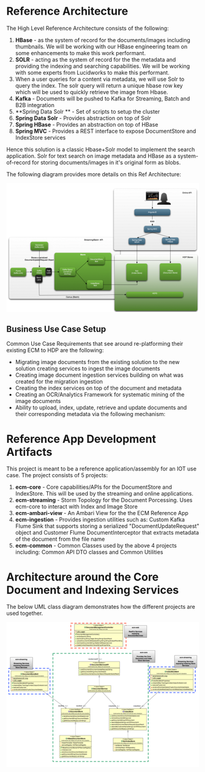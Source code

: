 # Reference Architecture
The High Level Reference Architecture consists of the following: 

1. **HBase** - as the system of record for the documents/images including thumbnails.  We will be working with our HBase engineering team on some enhancements to make this work performant. 
2. **SOLR** - acting as the system of record for the the metadata and providing the indexing and searching capabilities. We will be working with some experts from Lucidworks to make this performant. 
3. When a user queries  for a content via metadata, we will use Solr to query the index. The  solr query will return a unique hbase row key which will be used to quickly retrieve the image from Hbase. 
3. **Kafka** - Documents will be pushed to Kafka for Streaming, Batch and B2B integration
4. **Spring Data Solr ** - Set of scripts to setup the cluster
5. **Spring Data Solr** - Provides abstraction on top of Solr 
6. **Spring HBase** - Provides an abstraction on top of HBase
7. **Spring MVC** - Provides a REST interface to expose DocumentStore and IndexStore services

Hence this solution is a classic Hbase+Solr model to implement the search application.  Solr for text search on image metadata and HBase as a system-of-record for storing documents/images in it's original form as blobs.

The following diagram provides more details on this Ref Architecture:

![Architecture Diagram](ecm-common/ecm-ref-arch.png)

## Business Use Case Setup

Common Use Case Requirements that see around re-platforming their existing ECM to HDP are the following:

*  Migrating image documents from the existing solution to the new solution creating services to ingest the image documents
* Creating image document ingestion services building on what was created for the migration ingestion
* Creating the index services on top of the document and metadata
* Creating an OCR/Analytics Framework for systematic mining of the image documents
* Ability to upload, index, update, retrieve and update documents and their corresponding metadata via the following mechanism:

# Reference App Development Artifacts
This project is meant to be a reference application/assembly for an IOT use case. The project consists of 5 projects:

1. **ecm-core** - Core capabilities/APIs for the DocumentStore and IndexStore. This will be used by the streaming and online applications.
2. **ecm-streaming** - Storm Topology for the Document Porcessing. Uses ecm-core to interact with Index and Image Store
3. **ecm-ambari-view** - An Ambari View for the the ECM Reference App
4. **ecm-ingestion** - Provides ingestion utilities such as: Custom Kafka Flume Sink that supports storing a serialized "DocumentUpdateRequest" object and Customer Flume DocumentInterceptor that extracts metadata of the document from the file name
5. **ecm-common** - Common Classes used by the above 4 projects including: Common API DTO classes and Common Utilities

# Architecture around the Core Document and Indexing Services
The below UML class diagram demonstrates how the different projects are used together.

![Architecture Diagram](ecm-common/uml-architecture.png)
